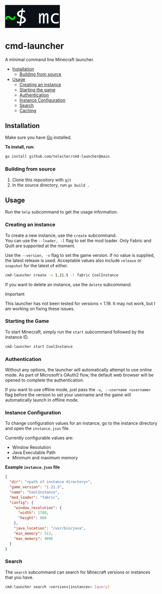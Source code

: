 <img src="icon.png" width="180">


# cmd-launcher

A minimal command line Minecraft launcher.

- [Installation](#installation)
  - [Building from source](#building-from-source)
- [Usage](#usage)
  - [Creating an instance](#creating-an-instance)
  - [Starting the game](#starting-the-game)
  - [Authentication](#authentication)
  - [Instance Configuration](#instance-configuration)
  - [Search](#search)
  - [Caching](#caching)

## Installation
Make sure you have [Go](https://go.dev) installed.

**To install, run:**
```bash
go install github.com/telecter/cmd-launcher@main
```
### Building from source

1. Clone this repository with `git`
2. In the source directory, run `go build .`


## Usage
Run the `help` subcommand to get the usage information.

### Creating an instance

To create a new instance, use the `create` subcommand.  
You can use the `--loader, -l` flag to set the mod loader. Only Fabric and Quilt are supported at the moment. 

Use the `--version, -v` flag to set the game version. If no value is supplied, the latest release is used. Acceptable values also include `release` or `snapshot` for the latest of either.
```sh
cmd-launcher create -v 1.21.5 -l fabric CoolInstance
```
If you want to delete an instance, use the `delete` subcommand.
> [!IMPORTANT]
> This launcher has not been tested for versions < 1.19. It may not work, but I am working on fixing these issues.

### Starting the Game
To start Minecraft, simply run the `start` subcommand followed by the instance ID.

```bash
cmd-launcher start CoolInstance
```

### Authentication
Without any options, the launcher will automatically attempt to use online mode.
As part of Microsoft's OAuth2 flow, the default web browser will be opened to complete the authentication.

If you want to use offline mode, just pass the `-u, --username <username>` flag before the version
to set your username and the game will automatically launch in offline mode.

### Instance Configuration
To change configuration values for an instance, go to the instance directory and open the `instance.json` file.

Currently configurable values are:
* Window Resolution
* Java Executable Path
* Minimum and maximum memory

**Example `instance.json` file**
```json
{
  "dir": "<path of instance directory>",
  "game_version": "1.21.5",
  "name": "CoolInstance",
  "mod_loader": "fabric",
  "config": {
    "window_resolution": {
      "width": 1708,
      "height": 960
    },
    "java_location": "/usr/bin/java",
    "min_memory": 512,
    "max_memory": 4096
  }
}
```
### Search
The `search` subcommand can search for Minecraft versions or instances that you have.

```bash
cmd-launcher search <versions|instances> [query]
```